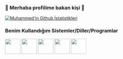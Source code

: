 ### 👋 Merhaba profilime bakan kişi 👋

[![Muhammed'in Github İstatistikleri](https://github-readme-stats.vercel.app/api?username=MuhammedTaha02)](https://github.com/anuraghazra/github-readme-stats)


### Benim Kullandığım Sistemler/Diller/Programlar

<code><a href="https://wiki.gentoo.org/wiki/Handbook:AMD64/Full/Installation" target="_blank"><img height="50" src="https://upload.wikimedia.org/wikipedia/commons/4/48/Gentoo_Linux_logo_matte.svg"></a></code>
<code><a href="https://getfedora.org" target="_blank"><img height="50" src="https://www.vectorlogo.zone/logos/getfedora/getfedora-ar21.svg"></a></code>
<code><a href="https://www.python.org/" target="_blank"><img height="50" src="https://www.vectorlogo.zone/logos/python/python-ar21.svg"></a></code>
<code><a href="https://www.gnu.org/software/bash/" target="_blank"><img height="50" src="https://www.vectorlogo.zone/logos/gnu_bash/gnu_bash-official.svg"></a></code> 
<code><a href="https://code.visualstudio.com" target="_blank"><img height="50" src="https://www.vectorlogo.zone/logos/visualstudio_code/visualstudio_code-ar21.svg"></a></code> 
